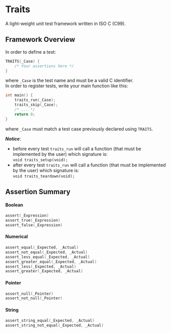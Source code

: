 Traits
======

A light-weight unit test framework written in ISO C (C99).

## Framework Overview

In order to define a test:

```C
TRAITS(_Case) {
    /* Your assertions here */
}
```

where `_Case` is the test name and must be a valid C identifier.  
In order to register tests, write your main function like this:

```C
int main() {
    traits_run(_Case);
    traits_skip(_Case);
    /* ... */
    return 0;
}
```

where `_Case` must match a test case previously declared using `TRAITS`.

***Notice***:
- before every test `traits_run` will call a function (that must be implemented by the user) which signature is:  
  `void traits_setup(void);`
- after every test `traits_run` will call a function (that must be implemented by the user) which signature is:  
  `void traits_teardown(void);`

## Assertion Summary

#### Boolean

```C
assert(_Expression)
assert_true(_Expression)
assert_false(_Expression)
```

#### Numerical

```C
assert_equal(_Expected, _Actual)
assert_not_equal(_Expected, _Actual)
assert_less_equal(_Expected, _Actual)
assert_greater_equal(_Expected, _Actual)
assert_less(_Expected, _Actual)
assert_greater(_Expected, _Actual)
```

#### Pointer

```C
assert_null(_Pointer)
assert_not_null(_Pointer)
```

#### String

```C
assert_string_equal(_Expected, _Actual)
assert_string_not_equal(_Expected, _Actual)
```
